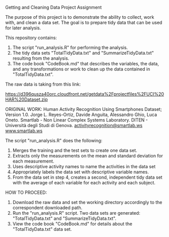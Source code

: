 Getting and Cleaning Data Project Assignment

The purpose of this project is to demonstrate the ability to collect, work with, and clean a data set. 
The goal is to prepare tidy data that can be used for later analysis. 

This repository contains: 

1) The script "run_analysis.R" for performing the analysis.
2) The tidy data sets "TotalTidyData.txt" and "SummarizeTidyData.txt" resulting from the analysis. 
3) The code book "CodeBook.md" that describes the variables, the data, and any transformations or work to clean up 
   the data contained in "TotalTidyData.txt".
   
The raw data is taking from this link:

https://d396qusza40orc.cloudfront.net/getdata%2Fprojectfiles%2FUCI%20HAR%20Dataset.zip

ORIGINAL WORK:
Human Activity Recognition Using Smartphones Dataset; Version 1.0.
Jorge L. Reyes-Ortiz, Davide Anguita, Alessandro Ghio, Luca Oneto.
Smartlab - Non Linear Complex Systems Laboratory.
DITEN - Università degli Studi di Genova.
activityrecognition@smartlab.ws
www.smartlab.ws

The script "run_analysis.R" does the following:
1) Merges the training and the test sets to create one data set.
2) Extracts only the measurements on the mean and standard deviation for each measurement.
3) Uses descriptive activity names to name the activities in the data set
4) Appropriately labels the data set with descriptive variable names.
5) From the data set in step 4, creates a second, independent tidy data set with the average of each variable for each activity 
   and each subject.

HOW TO PROCEED:
1) Download the raw data and set the working directory accordingly to the correspondent downloaded path.
2) Run the "run_analysis.R" script. Two data sets are generated: "TotalTidyData.txt" and "SummarizeTidyData.txt".
3) View the code book "CodeBook.md" for details about the "TotalTidyData.txt" data set.
